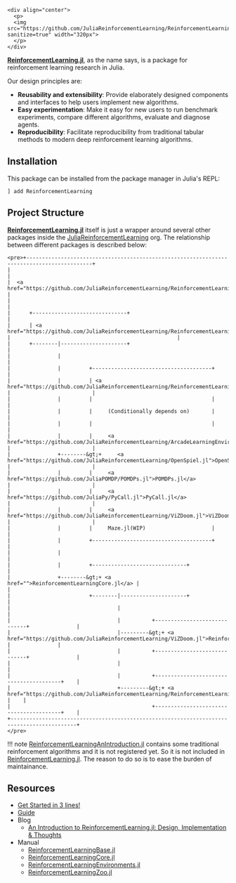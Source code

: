 ```@raw html
<div align="center">
  <p>
  <img src="https://github.com/JuliaReinforcementLearning/ReinforcementLearning.jl/raw/master/docs/src/assets/logo.svg?sanitize=true" width="320px">
  </p>
</div>
```

[**ReinforcementLearning.jl**](https://github.com/JuliaReinforcementLearning/ReinforcementLearning.jl), as the name says, is a package for reinforcement learning research in Julia.

Our design principles are:

- **Reusability and extensibility**: Provide elaborately designed components and interfaces to help users implement new algorithms.
- **Easy experimentation**: Make it easy for new users to run benchmark experiments, compare different algorithms, evaluate and diagnose agents.
- **Reproducibility**: Facilitate reproducibility from traditional tabular methods to modern deep reinforcement learning algorithms.

## Installation

This package can be installed from the package manager in Julia's REPL:

```
] add ReinforcementLearning
```

## Project Structure

[**ReinforcementLearning.jl**](https://github.com/JuliaReinforcementLearning/ReinforcementLearning.jl) itself is just a wrapper around several other packages inside the [JuliaReinforcementLearning](https://github.com/JuliaReinforcementLearning) org. The relationship between different packages is described below:

```@raw html
<pre>+-------------------------------------------------------------------------------------------+
|                                                                                           |
|  <a href="https://github.com/JuliaReinforcementLearning/ReinforcementLearning.jl">ReinforcementLearning.jl</a>                                                                 |
|                                                                                           |
|      +------------------------------+                                                     |
|      | <a href="https://github.com/JuliaReinforcementLearning/ReinforcementLearningBase.jl">ReinforcementLearningBase.jl</a> |                                                     |
|      +--------|---------------------+                                                     |
|               |                                                                           |
|               |         +--------------------------------------+                          |
|               |         | <a href="https://github.com/JuliaReinforcementLearning/ReinforcementLearningEnvironments.jl">ReinforcementLearningEnvironments.jl</a> |                          |
|               |         |                                      |                          |
|               |         |     (Conditionally depends on)       |                          |
|               |         |                                      |                          |
|               |         |     <a href="https://github.com/JuliaReinforcementLearning/ArcadeLearningEnvironment.jl">ArcadeLearningEnvironment.jl</a>     |                          |
|               +--------&gt;+     <a href="https://github.com/JuliaReinforcementLearning/OpenSpiel.jl">OpenSpiel.jl</a>                     |                          |
|               |         |     <a href="https://github.com/JuliaPOMDP/POMDPs.jl">POMDPs.jl</a>                        |                          |
|               |         |     <a href="https://github.com/JuliaPy/PyCall.jl">PyCall.jl</a>                        |                          |
|               |         |     <a href="https://github.com/JuliaReinforcementLearning/ViZDoom.jl">ViZDoom.jl</a>                       |                          |
|               |         |     Maze.jl(WIP)                     |                          |
|               |         +--------------------------------------+                          |
|               |                                                                           |
|               |         +------------------------------+                                  |
|               +--------&gt;+ <a href="">ReinforcementLearningCore.jl</a> |                                  |
|                         +--------|---------------------+                                  |
|                                  |                                                        |
|                                  |          +-----------------------------+               |
|                                  |---------&gt;+ <a href="https://github.com/JuliaReinforcementLearning/ViZDoom.jl">ReinforcementLearningZoo.jl</a> |               |
|                                  |          +-----------------------------+               |
|                                  |                                                        |
|                                  |          +----------------------------------------+    |
|                                  +---------&gt;+ <a href="https://github.com/JuliaReinforcementLearning/ReinforcementLearningAnIntroduction.jl">ReinforcementLearningAnIntroduction.jl</a> |    |
|                                             +----------------------------------------+    |
+-------------------------------------------------------------------------------------------+
</pre>
```

!!! note
    [ReinforcementLearningAnIntroduction.jl](https://github.com/JuliaReinforcementLearning/ReinforcementLearningAnIntroduction.jl) contains some traditional reinforcement algorithms and it is not registered yet. So it is not included in [ReinforcementLearning.jl](https://github.com/JuliaReinforcementLearning/ReinforcementLearning.jl). The reason to do so is to ease the burden of maintainance.

## Resources

- [Get Started in 3 lines!](http://juliareinforcementlearning.github.io/get_started)
- [Guide](http://juliareinforcementlearning.github.io/guide)
- Blog
  - [An Introduction to ReinforcementLearning.jl: Design, Implementation & Thoughts](http://juliareinforcementlearning.github.io/blog)
- Manual
  - [ReinforcementLearningBase.jl](@ref)
  - [ReinforcementLearningCore.jl](@ref)
  - [ReinforcementLearningEnvironments.jl](@ref)
  - [ReinforcementLearningZoo.jl](@ref)
